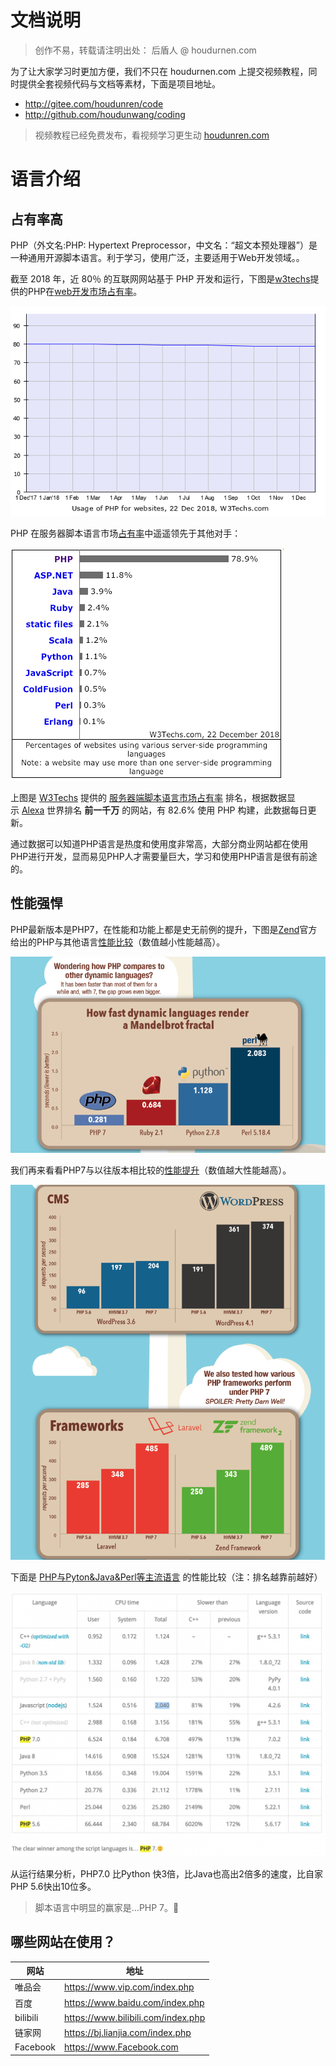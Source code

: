 # 文档说明 

> 创作不易，转载请注明出处： 后盾人 @ houdurnen.com

为了让大家学习时更加方便，我们不只在 houdurnen.com 上提交视频教程，同时提供全套视频代码与文档等素材，下面是项目地址。

* http://gitee.com/houdunren/code
* http://github.com/houdunwang/coding

> 视频教程已经免费发布，看视频学习更生动 [houdunren.com](http://www.houdunren.com)

# 语言介绍

## 占有率高

PHP（外文名:PHP: Hypertext Preprocessor，中文名：“超文本预处理器”）是一种通用开源脚本语言。利于学习，使用广泛，主要适用于Web开发领域。。

截至 2018 年，近 80％ 的互联网网站基于 PHP 开发和运行，下图是[w3techs](https://w3techs.com)提供的PHP在[web开发市场占有率](https://w3techs.com/technologies/details/pl-php/all/all)。

![Historical trends in the usage of PHP](../assets/pl-php.png)

PHP 在服务器脚本语言市场[占有率](https://w3techs.com/technologies/overview/programming_language/all)中遥遥领先于其他对手：

![image-20181222135535460](../assets/image-20181222135535460-5458135.png)

上图是 [W3Techs](https://w3techs.com/technologies/overview/programming_language/all) 提供的 [服务器端脚本语言市场占有率](https://w3techs.com/technologies/overview/programming_language/all) 排名，根据数据显示 [Alexa](http://www.alexa.com/) 世界排名 **前一千万** 的网站，有 82.6% 使用 PHP 构建，此数据每日更新。

通过数据可以知道PHP语言是热度和使用度非常高，大部分商业网站都在使用PHP进行开发，显而易见PHP人才需要量巨大，学习和使用PHP语言是很有前途的。

## 性能强悍

PHP最新版本是PHP7，在性能和功能上都是史无前例的提升，下图是[Zend](http://www.zend.com/en/resources/php7_infographic)官方给出的PHP与其他语言[性能比较](http://www.zend.com/en/resources/php7_infographic)（数值越小性能越高）。

![image-20181222140517262](assets/image-20181222140517262-5458717.png)



我们再来看看PHP7与以往版本相比较的[性能提升](http://www.zend.com/en/resources/php7_infographic)（数值越大性能越高）。

![image-20181222140804948](assets/image-20181222140804948-5458885.png)



下面是 [PHP与Pyton&Java&Perl等主流语言](https://blog.famzah.net/2016/02/09/cpp-vs-python-vs-perl-vs-php-performance-benchmark-2016/) 的性能比较（注：排名越靠前越好）

![image-20180617194928927](../assets/image-20180617194928927.png)

 从运行结果分析，PHP7.0 比Python 快3倍，比Java也高出2倍多的速度，比自家PHP 5.6快出10位多。

> 脚本语言中明显的赢家是…PHP 7。🙂

 

## 哪些网站在使用？

| 网站     | 地址                               |
| -------- | ---------------------------------- |
| 唯品会   | https://www.vip.com/index.php      |
| 百度     | https://www.baidu.com/index.php    |
| bilibili | https://www.bilibili.com/index.php |
| 链家网   | https://bj.lianjia.com/index.php   |
| Facebook | https://www.Facebook.com           |
